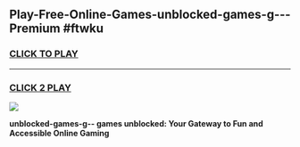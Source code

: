 
## Play-Free-Online-Games-unblocked-games-g---Premium #ftwku
<h3>
<a href="https://premium.freeplayer.one?title=unblocked-games-g--&ref=8M">CLICK TO PLAY</a></h3>
<hr>

<h3>
<a href="https://premium.freeplayer.one?title=unblocked-games-g--&ref=8M">CLICK 2 PLAY</a>
  
</h3>

<a href="https://premium.freeplayer.one?title=unblocked-games-g--&ref=8M"><img src="https://clearcache.store/games.png"></a>


**unblocked-games-g-- games unblocked: Your Gateway to Fun and Accessible Online Gaming**
